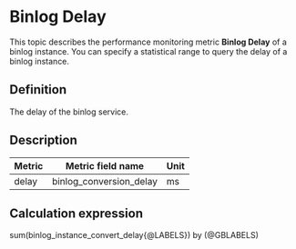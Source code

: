 # Binlog Delay

This topic describes the performance monitoring metric **Binlog Delay** of a binlog instance. You can specify a statistical range to query the delay of a binlog instance.

## Definition

The delay of the binlog service.

## Description

| **Metric** |   **Metric field name**    | **Unit** |
|---------|---------------|--------|
| delay     | binlog_conversion_delay | ms      |

## Calculation expression

sum(binlog_instance_convert_delay{@LABELS}) by (@GBLABELS)
